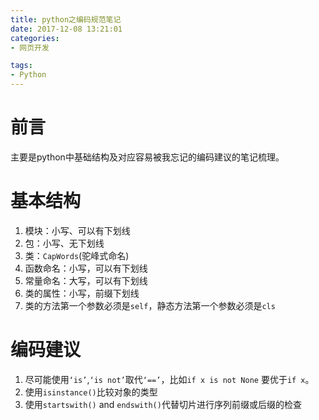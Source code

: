 ```yaml
---
title: python之编码规范笔记
date: 2017-12-08 13:21:01
categories:
- 网页开发

tags:
- Python
---
```

# 前言
主要是python中基础结构及对应容易被我忘记的编码建议的笔记梳理。

<!-- more -->
# 基本结构
1. 模块：小写、可以有下划线
2. 包：小写、无下划线
3. 类：`CapWords`(驼峰式命名)
4. 函数命名：小写，可以有下划线
5. 常量命名：大写，可以有下划线
6. 类的属性：小写，前缀下划线
7. 类的方法第一个参数必须是`self`，静态方法第一个参数必须是`cls`

# 编码建议
1. 尽可能使用`‘is’`,`‘is not’`取代`‘==’`，比如`if x is not None` 要优于`if x`。
2. 使用`isinstance()`比较对象的类型
3. 使用`startswith()` and `endswith()`代替切片进行序列前缀或后缀的检查
